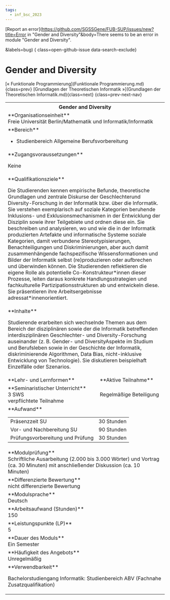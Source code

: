 ```yaml
---
tags:
  - inf_bsc_2023
---
```

[Report an error](https://github.com/SGSSGene/FUB-SUP/issues/new?title=Error in "Gender and Diversity"&body=There seems to be an error in module "Gender and Diversity".

<Describe here a slightly more detailed description of what is wrong>&labels=bug)
{ class=open-github-issue data-search-exclude}

# Gender and Diversity

[« Funktionale Programmierung](Funktionale Programmierung.md){class=prev}
[Grundlagen der Theoretischen Informatik »](Grundlagen der Theoretischen Informatik.md){class=next}
{class=prev-next-nav}

<table markdown id="moduledesc">
<tr markdown class="moduledesc_head"><th colspan="2">Gender and Diversity </th></tr>
<tr markdown><td colspan="2">**Organisationseinheit**   <br>Freie Universität Berlin/Mathematik und Informatik/Informatik</td></tr>

<tr markdown><td colspan="2">**Bereich**<br>


- Studienbereich Allgemeine Berufsvorbereitung

</td></tr>

<tr markdown><td colspan="2">**Zugangsvoraussetzungen** <br>

Keine


</td></tr>
<tr markdown><td colspan="2">**Qualifikationsziele**    <br>

Die Studierenden kennen empirische Befunde, theoretische Grundlagen und
zentrale Diskurse der Geschlechterund Diversity-Forschung in der Informatik
bzw. über die Informatik. Sie verstehen exemplarisch auf soziale Kategorien
beruhende Inklusions- und Exklusionsmechanismen in der Entwicklung der
Disziplin sowie ihrer Teilgebiete und ordnen diese ein. Sie beschreiben und
analysieren, wo und wie die in der Informatik produzierten Artefakte und
informatische Systeme soziale Kategorien, damit verbundene
Stereotypisierungen, Benachteiligungen und Diskriminierungen, aber auch
damit zusammenhängende fachspezifische Wissensformationen und Bilder der
Informatik selbst (re)produzieren oder aufbrechen und überwinden können. Die
Studierenden reflektieren die eigene Rolle als potentielle
Co-Konstrukteur\*innen dieser Prozesse, leiten daraus konkrete
Handlungsstrategien und fachkulturelle Partizipationsstrukturen ab und
entwickeln diese. Sie präsentieren ihre Arbeitsergebnisse
adressat\*innenorientiert.


</td></tr>
<tr markdown><td colspan="2">**Inhalte**                <br>

Studierende erarbeiten sich wechselnde Themen aus dem Bereich der
disziplinären sowie der die Informatik betreffenden interdisziplinären
Geschlechter- und Diversity-Forschung auseinander (z. B. Gender- und
DiversityAspekte im Studium und Berufsleben sowie in der Geschichte der
Informatik, diskriminierende Algorithmen, Data Bias, nicht-inklusive
Entwicklung von Technologie). Sie diskutieren beispielhaft Einzelfälle oder
Szenarios.


</td></tr>

<tr markdown><td>**Lehr- und Lernformen**</td><td>**Aktive Teilnahme**</td></tr>
<tr markdown><td> **Seminaristischer Unterricht** <br>3 SWS <br> verpflichtete Teilnahme</td><td>

Regelmäßige Beteiligung
</td></tr>
<tr markdown><td colspan="2">**Aufwand**                <br>
<table class="aufwand_table">
<tr><td>Präsenzzeit SU</td><td>30 Stunden</td></tr>
<tr><td>Vor- und Nachbereitung SU</td><td>90 Stunden</td></tr>
<tr><td>Prüfungsvorbereitung und Prüfung</td><td>30 Stunden</td></tr>
</table>

</td></tr>
<tr markdown><td colspan="2">**Modulprüfung**             <br>Schriftliche Ausarbeitung (2.000 bis 3.000 Wörter) und Vortrag (ca. 30
Minuten) mit anschließender Diskussion (ca. 10 Minuten)


</td></tr>
<tr markdown><td colspan="2">**Differenzierte Bewertung** <br>nicht differenzierte Bewertung

</td></tr>
<tr markdown><td colspan="2">**Modulsprache**             <br>Deutsch</td></tr>
<tr markdown><td colspan="2">**Arbeitsaufwand (Stunden)** <br>150</td></tr>
<tr markdown><td colspan="2">**Leistungspunkte (LP)**     <br>5</td></tr>
<tr markdown><td colspan="2">**Dauer des Moduls**         <br>Ein Semester</td></tr>
<tr markdown><td colspan="2">**Häufigkeit des Angebots**  <br>Unregelmäßig</td></tr>
<tr markdown><td colspan="2">**Verwendbarkeit**           <br>

Bachelorstudiengang Informatik: Studienbereich ABV (Fachnahe
Zusatzqualifikation)


</td></tr>

</table>
